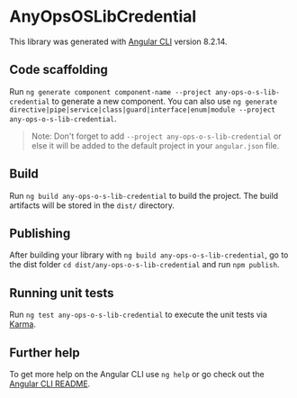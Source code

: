 # AnyOpsOSLibCredential

This library was generated with [Angular CLI](https://github.com/angular/angular-cli) version 8.2.14.

## Code scaffolding

Run `ng generate component component-name --project any-ops-o-s-lib-credential` to generate a new component. You can also use `ng generate directive|pipe|service|class|guard|interface|enum|module --project any-ops-o-s-lib-credential`.
> Note: Don't forget to add `--project any-ops-o-s-lib-credential` or else it will be added to the default project in your `angular.json` file. 

## Build

Run `ng build any-ops-o-s-lib-credential` to build the project. The build artifacts will be stored in the `dist/` directory.

## Publishing

After building your library with `ng build any-ops-o-s-lib-credential`, go to the dist folder `cd dist/any-ops-o-s-lib-credential` and run `npm publish`.

## Running unit tests

Run `ng test any-ops-o-s-lib-credential` to execute the unit tests via [Karma](https://karma-runner.github.io).

## Further help

To get more help on the Angular CLI use `ng help` or go check out the [Angular CLI README](https://github.com/angular/angular-cli/blob/master/README.md).
